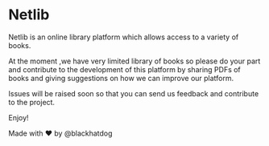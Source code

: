 # Netlib

Netlib is an online library platform which allows access to 
a variety of books.

At the moment ,we have very limited library of books so please do your part and contribute 
to the development of this platform by sharing PDFs of books and giving suggestions on how we can improve our platform.

Issues will be raised soon so that you can send us feedback and contribute to the project.

Enjoy!

Made with ❤ by @blackhatdog


